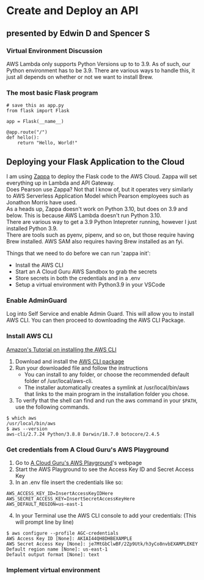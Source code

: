 # Create and Deploy an API
## presented by Edwin D and Spencer S

### Virtual Environment Discussion
AWS Lambda only supports Python Versions up to to 3.9. As of such, our Python environment has to be 3.9. There are various ways to handle this, it just all depends on whether or not we want to install Brew. 


### The most basic Flask program
```
# save this as app.py
from flask import Flask

app = Flask(__name__)

@app.route("/")
def hello():
    return "Hello, World!"
```

## Deploying your Flask Application to the Cloud
I am using [Zappa](https://github.com/zappa/Zappa) to deploy the Flask code to the AWS Cloud. Zappa will set everything up in Lambda and API Gateway.   
Does Pearson use Zappa? Not that I know of, but it operates very similarly to AWS Serverless Application Model which Pearson employees such as Jonathon Morris have used.    
As a heads up, Zappa doesn't work on Python 3.10, but does on 3.9 and below. This is because AWS Lambda doesn't run Python 3.10.    
There are various way to get a 3.9 Python Intepreter running, however I just installed Python 3.9.    
There are tools such as pyenv, pipenv, and so on, but those require having Brew installed. AWS SAM also requires having Brew installed as an fyi.   


Things that we need to do before we can run 'zappa init':

- Install the AWS CLI
- Start an A Cloud Guru AWS Sandbox to grab the secrets
- Store secrets in both the credentials and in a .env
- Setup a virtual environment with Python3.9 in your VSCode

### Enable AdminGuard
Log into Self Service and enable Admin Guard. 
This will allow you to install AWS CLI. You can then proceed to downloading the AWS CLI Package.

### Install AWS CLI
[Amazon's Tutorial on installing the AWS CLI](https://docs.aws.amazon.com/cli/latest/userguide/getting-started-install.html)

1. Download and install the [AWS CLI package](https://awscli.amazonaws.com/AWSCLIV2.pkg)
2. Run your downloaded file and follow the instructions
   - You can install to any folder, or choose the recommended default folder of /usr/local/aws-cli.
   - The installer automatically creates a symlink at /usr/local/bin/aws that links to the main program in the installation folder you chose.
3. To verify that the shell can find and run the aws command in your `$PATH`, use the following commands.
```
$ which aws
/usr/local/bin/aws 
$ aws --version
aws-cli/2.7.24 Python/3.8.8 Darwin/18.7.0 botocore/2.4.5
```
### Get credentials from A Cloud Guru's AWS Playground
1. Go to [A Cloud Guru's AWS Playground](https://learn.acloud.guru/cloud-playground/cloud-sandboxes)'s webpage
2. Start the AWS Playground to see the Access Key ID and Secret Access Key
3. In an .env file insert the credentials like so: 
```
AWS_ACCESS_KEY_ID=InsertAccessKeyIDHere
AWS_SECRET_ACCESS_KEY=InsertSecretAccessKeyHere
AWS_DEFAULT_REGION=us-east-1
```
4. In your Terminal use the AWS CLI console to add your credentials: (This will prompt line by line) 
```
$ aws configure --profile AGC-credentials
AWS Access Key ID [None]: AKIAI44QH8DHBEXAMPLE
AWS Secret Access Key [None]: je7MtGbClwBF/2Zp9Utk/h3yCo8nvbEXAMPLEKEY
Default region name [None]: us-east-1
Default output format [None]: text
```

### Implement virtual environment